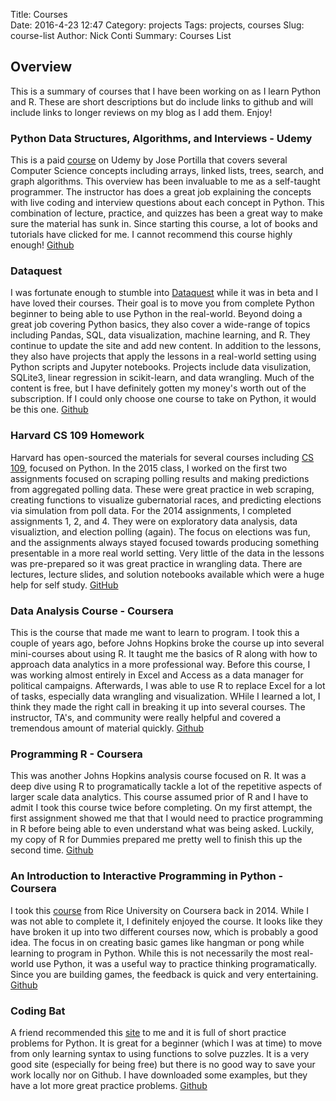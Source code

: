 Title: Courses  
Date: 2016-4-23 12:47
Category: projects
Tags: projects, courses
Slug: course-list
Author: Nick Conti
Summary: Courses List

## Overview
This is a summary of courses that I have been working on as I learn Python and R.  These are short descriptions but do include links to github and will include links to longer reviews on my blog as I add them.  Enjoy!


### Python Data Structures, Algorithms, and Interviews - Udemy
This is a paid [course](http://www.udemy.com/python-for-data-structures-algorithms-and-interviews/) on Udemy by Jose Portilla that covers several Computer Science concepts including arrays, linked lists, trees, search, and graph algorithms. This overview has been invaluable to me as a self-taught programmer.  The instructor has does a great job explaining the concepts with live coding and interview questions about each concept in Python.  This combination of lecture, practice, and quizzes has been a great way to make sure the material has sunk in.  Since starting this course, a lot of books and tutorials have clicked for me. I cannot recommend this course highly enough! [Github]() 

### Dataquest
I was fortunate enough to stumble into [Dataquest](https://www.dataquest.io/) while it was in beta and I have loved their courses.  Their goal is to move you from complete Python beginner to being able to use Python in the real-world.  Beyond doing a great job covering Python basics, they also cover a wide-range of  topics including Pandas, SQL, data visualization, machine learning, and R.  They continue to update the site and add new content.  In addition to the lessons, they also have projects that apply the lessons in a real-world setting using Python scripts and Jupyter notebooks. Projects include data visulization, SQLite3, linear regression in scikit-learn, and data wrangling.   Much of the content is free, but I have definitely gotten my money's worth out of the subscription. If I could only choose one course to take on Python, it would be this one. 
[Github](https://github.com/NickyThreeNames/DataquestGuidedProjects)

### Harvard CS 109 Homework
Harvard has open-sourced the materials for several courses including [CS 109](http://cs109.github.io/2015/), focused on Python. In the 2015 class, I worked on the first two assignments focused on scraping polling results and making predictions from aggregated polling data.  These were great practice in web scraping, creating functions to visualize gubernatorial races, and predicting elections via simulation from poll data. For the 2014 assignments, I completed assignments 1, 2, and 4.  They were on exploratory data analysis, data visualiztion, and election polling (again).  The focus on elections was fun, and the assignments always stayed focused towards producing something presentable in a more real world setting.  Very little of the data in the lessons was pre-prepared so it was great practice in wrangling data.  There are lectures, lecture slides, and solution notebooks available which were a huge help for self study. [GitHub](https://github.com/NickyThreeNames/CS109Homework)

### Data Analysis Course - Coursera
This is the course that made me want to learn to program.  I took this a couple of years ago, before Johns Hopkins broke the course up into several mini-courses about using R.  It taught me the basics of R along with how to approach data analytics in a more professional way.  Before this course, I was working almost entirely in Excel and Access as a data manager for political campaigns.  Afterwards, I was able to use R to replace Excel for a lot of tasks, especially data wrangling and visualization.  WHile I learned a lot, I think they made the right call in breaking it up into several courses.  The instructor, TA's, and community were really helpful and covered a tremendous amount of material quickly. [Github](https://github.com/NickyThreeNames/Data_Analysis_Course)

### Programming R - Coursera
This was another Johns Hopkins analysis course focused on R.  It was a deep dive using R to programatically tackle a lot of the repetitive aspects of larger scale data analytics. This course assumed prior of R and I have to admit I took this course twice before completing.  On my first attempt, the first assignment showed me that that I would need to practice programming in R before being able to even understand what was being asked.  Luckily, my copy of R for Dummies prepared me pretty well to finish this up the second time.
[Github](https://github.com/NickyThreeNames/ProgrammingR)

### An Introduction to Interactive Programming in Python - Coursera
I took this [course](https://www.coursera.org/learn/interactive-python-1/home/info?source=cdpv2) from Rice University on Coursera back in 2014.  While I was not able to complete it, I definitely enjoyed the course.  It looks like they have broken it up into two different courses now, which is probably a good idea.  The focus in on creating basic games like hangman or pong while learning to program in Python.  While this is not necessarily the most real-world use Python, it was a useful way to practice thinking programatically.  Since you are building games, the feedback is quick and very entertaining. [Github](https://github.com/NickyThreeNames/Interactive_Python)

### Coding Bat
A friend recommended this [site](http://codingbat.com/python) to me and it is full of short practice problems for Python.  It is great for a beginner (which I was at time) to move from only learning syntax to using functions to solve puzzles.  It is a very good site (especially for being free) but there is no good way to save your work locally nor on Github.  I have downloaded some examples, but they have a lot more great practice problems. [Github](https://github.com/NickyThreeNames/CodingBat)


